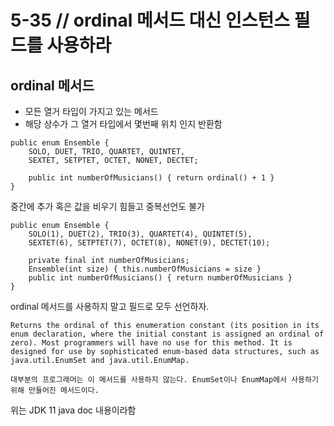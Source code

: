 # 5-35 // ordinal 메서드 대신 인스턴스 필드를 사용하라

## ordinal 메서드
- 모든 열거 타입이 가지고 있는 메서드
- 해당 상수가 그 열거 타입에서 몇번째 위치 인지 반환함

```
public enum Ensemble {
	SOLO, DUET, TRIO, QUARTET, QUINTET,
	SEXTET, SETPTET, OCTET, NONET, DECTET;

	public int numberOfMusicians() { return ordinal() + 1 }
}
```

중간에 추가 혹은 값을 비우기 힘들고 중복선언도 불가

```
public enum Ensemble {
	SOLO(1), DUET(2), TRIO(3), QUARTET(4), QUINTET(5),
	SEXTET(6), SETPTET(7), OCTET(8), NONET(9), DECTET(10);

	private final int numberOfMusicians;
	Ensemble(int size) { this.numberOfMusicians = size }
	public int numberOfMusicians() { return numberOfMusicians }
}
```

ordinal 메서드를 사용하지 말고 필드로 모두 선언하자.

```
Returns the ordinal of this enumeration constant (its position in its enum declaration, where the initial constant is assigned an ordinal of zero). Most programmers will have no use for this method. It is designed for use by sophisticated enum-based data structures, such as java.util.EnumSet and java.util.EnumMap.

대부분의 프로그래머는 이 메서드를 사용하지 않는다. EnumSet이나 EnumMap에서 사용하기 위해 만들어진 메서드이다.
```

위는 JDK 11 java doc 내용이라함